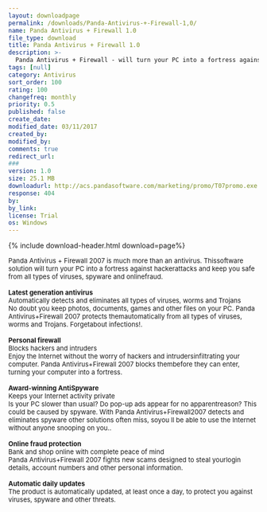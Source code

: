 ```yaml
---
layout: downloadpage
permalink: /downloads/Panda-Antivirus-+-Firewall-1,0/
name: Panda Antivirus + Firewall 1.0
file_type: download
title: Panda Antivirus + Firewall 1.0
description: >-
  Panda Antivirus + Firewall - will turn your PC into a fortress against hacker attacks 
tags: [null]
category: Antivirus
sort_order: 100
rating: 100
changefreq: monthly
priority: 0.5
published: false
create_date: 
modified_date: 03/11/2017
created_by: 
modified_by: 
comments: true
redirect_url: 
### 
version: 1.0
size: 25.1 MB
downloadurl: http://acs.pandasoftware.com/marketing/promo/T07promo.exe
response: 404
by: 
by_link: 
license: Trial 
os: Windows
---
```


{% include download-header.html download=page%}

<p style="fix-download-text !important">
<p><font size="2"><p>Panda Antivirus + Firewall 2007 is much more than an antivirus. Thissoftware solution will turn your PC into a fortress against hackerattacks and keep you safe from all types of viruses, spyware and onlinefraud.<br />
<br />
<strong>Latest generation antivirus </strong><br />
Automatically detects and eliminates all types of viruses, worms and Trojans<br />
No doubt you keep photos, documents, games and other files on your PC. Panda Antivirus+Firewall 2007 protects themautomatically from all types of viruses, worms and Trojans. Forgetabout infections!.<br />
<br />
<strong>Personal firewall </strong><br />
Blocks hackers and intruders<br />
Enjoy the Internet without the worry of hackers and intrudersinfiltrating your computer. Panda Antivirus+Firewall 2007 blocks thembefore they can enter, turning your computer into a fortress.<br />
<br />
<strong>Award-winning AntiSpyware </strong><br />
Keeps your Internet activity private<br />
Is your PC slower than usual? Do pop-up ads appear for no apparentreason? This could be caused by spyware. With Panda Antivirus+Firewall2007 detects and eliminates spyware other solutions often miss, soyou ll be able to use the Internet without anyone snooping on you..<br />
<br />
<strong>Online fraud protection </strong><br />
Bank and shop online with complete peace of mind<br />
Panda Antivirus+Firewall 2007 fights new scams designed to steal yourlogin details, account numbers and other personal information.<br />
<br />
<strong>Automatic daily updates </strong><br />
The product is automatically updated, at least once a day, to protect you against viruses, spyware and other threats.</p></p></p>
